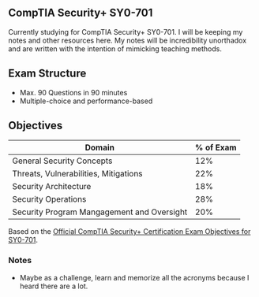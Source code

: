 ## CompTIA Security+ SY0-701
Currently studying for CompTIA Security+ SY0-701. I will be keeping my notes and other resources here. My notes will be incredibility unorthadox and are written with the intention of mimicking teaching methods. 
## Exam Structure
- Max. 90 Questions in 90 minutes
- Multiple-choice and performance-based
## Objectives
|Domain|% of Exam|
|--------|-------|
|General Security Concepts|12%|
|Threats, Vulnerabilities, Mitigations|22%|
|Security Architecture|18%|
|Security Operations|28%|
|Security Program Mangagement and Oversight|20%|

Based on the [Official CompTIA Security+ Certification Exam Objectives for SY0-701](https://www.comptia.org/training/resources/exam-objectives).
### Notes
- Maybe as a challenge, learn and memorize all the acronyms because I heard there are a lot.
